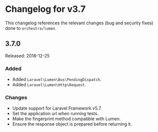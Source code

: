 # Changelog for v3.7

This changelog references the relevant changes (bug and security fixes) done to `orchestra/lumen`.

## 3.7.0

Released: 2018-12-25

### Added

* Added `Laravel\Lumen\Bus\PendingDispatch`.
* Added `Laravel\Lumen\Http\Request`.

### Changes

* Update support for Laravel Framework v5.7.
* Set the application url when running tests.
* Make the fingerprint method compatible with Lumen.
* Ensure the response object is prepared before returning it.
